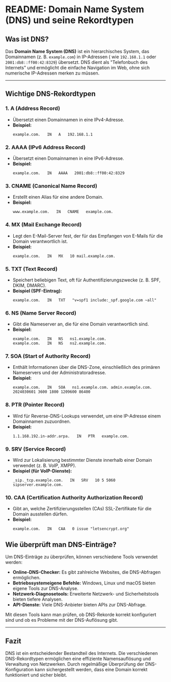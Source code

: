 # README: Domain Name System (DNS) und seine Rekordtypen

## Was ist DNS?
Das **Domain Name System (DNS)** ist ein hierarchisches System, das Domainnamen (z. B. `example.com`) in IP-Adressen (
wie `192.168.1.1` oder `2001:db8::ff00:42:8329`) übersetzt. DNS dient als "Telefonbuch des Internets" und ermöglicht die einfache Navigation im Web, ohne sich numerische IP-Adressen merken zu müssen.

---

## Wichtige DNS-Rekordtypen

### 1. **A (Address Record)**
- Übersetzt einen Domainnamen in eine IPv4-Adresse.
- **Beispiel:**
  ```
  example.com.   IN   A   192.168.1.1
  ```

### 2. **AAAA (IPv6 Address Record)**
- Übersetzt einen Domainnamen in eine IPv6-Adresse.
- **Beispiel:**
  ```
  example.com.   IN   AAAA   2001:db8::ff00:42:8329
  ```

### 3. **CNAME (Canonical Name Record)**
- Erstellt einen Alias für eine andere Domain.
- **Beispiel:**
  ```
  www.example.com.   IN   CNAME   example.com.
  ```

### 4. **MX (Mail Exchange Record)**
- Legt den E-Mail-Server fest, der für das Empfangen von E-Mails für die Domain verantwortlich ist.
- **Beispiel:**
  ```
  example.com.   IN   MX   10 mail.example.com.
  ```

### 5. **TXT (Text Record)**
- Speichert beliebigen Text, oft für Authentifizierungszwecke (z. B. SPF, DKIM, DMARC).
- **Beispiel (SPF-Eintrag):**
  ```
  example.com.   IN   TXT   "v=spf1 include:_spf.google.com ~all"
  ```

### 6. **NS (Name Server Record)**
- Gibt die Nameserver an, die für eine Domain verantwortlich sind.
- **Beispiel:**
  ```
  example.com.   IN   NS   ns1.example.com.
  example.com.   IN   NS   ns2.example.com.
  ```

### 7. **SOA (Start of Authority Record)**
- Enthält Informationen über die DNS-Zone, einschließlich des primären Nameservers und der Administratoradresse.
- **Beispiel:**
  ```
  example.com.   IN   SOA   ns1.example.com. admin.example.com. 2024030601 3600 1800 1209600 86400
  ```

### 8. **PTR (Pointer Record)**
- Wird für Reverse-DNS-Lookups verwendet, um eine IP-Adresse einem Domainnamen zuzuordnen.
- **Beispiel:**
  ```
  1.1.168.192.in-addr.arpa.   IN   PTR   example.com.
  ```

### 9. **SRV (Service Record)**
- Wird zur Lokalisierung bestimmter Dienste innerhalb einer Domain verwendet (z. B. VoIP, XMPP).
- **Beispiel (für VoIP-Dienste):**
  ```
  _sip._tcp.example.com.   IN   SRV   10 5 5060 sipserver.example.com.
  ```

### 10. **CAA (Certification Authority Authorization Record)**
- Gibt an, welche Zertifizierungsstellen (CAs) SSL-Zertifikate für die Domain ausstellen dürfen.
- **Beispiel:**
  ```
  example.com.   IN   CAA   0 issue "letsencrypt.org"
  ```
## **Wie überprüft man DNS-Einträge?**
Um DNS-Einträge zu überprüfen, können verschiedene Tools verwendet werden:

- **Online-DNS-Checker:** Es gibt zahlreiche Websites, die DNS-Abfragen ermöglichen.
- **Betriebssystemeigene Befehle:** Windows, Linux und macOS bieten eigene Tools zur DNS-Analyse.
- **Netzwerk-Diagnosetools:** Erweiterte Netzwerk- und Sicherheitstools bieten tiefere Analysen.
- **API-Dienste:** Viele DNS-Anbieter bieten APIs zur DNS-Abfrage.

Mit diesen Tools kann man prüfen, ob DNS-Rekorde korrekt konfiguriert sind und ob es Probleme mit der DNS-Auflösung gibt.

---
## **Fazit**
DNS ist ein entscheidender Bestandteil des Internets. Die verschiedenen DNS-Rekordtypen ermöglichen eine effiziente Namensauflösung und Verwaltung von Netzwerken. Durch regelmäßige Überprüfung der DNS-Konfiguration kann sichergestellt werden, dass eine Domain korrekt funktioniert und sicher bleibt.


